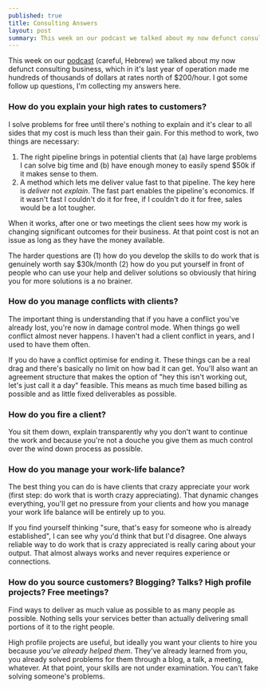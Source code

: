 ```yaml
---
published: true
title: Consulting Answers
layout: post
summary: This week on our podcast we talked about my now defunct consulting business, which in it's last year of operation made me hundreds of thousands of dollars at rates north of $200/hour. I got some follow up questions, I'm collecting my answers here.
---
```


This week on our [podcast](http://shavua.net) (careful, Hebrew) we talked about my now defunct consulting business, which in it's last year of operation made me hundreds of thousands of dollars at rates north of $200/hour. I got some follow up questions, I'm collecting my answers here.

### How do you explain your high rates to customers?

I solve problems for free until there's nothing to explain and it's clear to all sides that my cost is much less than their gain. For this method to work, two things are necessary:

1. The right pipeline brings in potential clients that (a) have large problems I can solve big time and (b) have enough money to easily spend $50k if it makes sense to them.
2. A method which lets me deliver value fast to that pipeline. The key here is *deliver* not *explain*. The fast part enables the pipeline's economics. If it wasn't fast I couldn't do it for free, if I couldn't do it for free, sales would be a lot tougher.

When it works, after one or two meetings the client sees how my work is changing significant outcomes for their business. At that point cost is not an issue as long as they have the money available. 

The harder questions are (1) how do you develop the skills to do work that is genuinely worth say $30k/month (2) how do you put yourself in front of people who can use your help and deliver solutions so obviously that hiring you for more solutions is a no brainer. 

### How do you manage conflicts with clients?

The important thing is understanding that if you have a conflict you've already lost, you're now in damage control mode. When things go well conflict almost never happens. I haven't had a client conflict in years, and I used to have them often.

If you do have a conflict optimise for ending it. These things can be a real drag and there's basically no limit on how bad it can get. You'll also want an agreement structure that makes the option of "hey this isn't working out, let's just call it a day" feasible. This means as much time based billing as possible and as little fixed deliverables as possible. 

### How do you fire a client?

You sit them down, explain transparently why you don't want to continue the work and because you're not a douche you give them as much control over the wind down process as possible.

### How do you manage your work-life balance?

The best thing you can do is have clients that crazy appreciate your work (first step: do work that is worth crazy appreciating). That dynamic changes everything, you'll get no pressure from your clients and how you manage your work life balance will be entirely up to you. 

If you find yourself thinking "sure, that's easy for someone who is already established", I can see why you'd think that but I'd disagree. One always reliable way to do work that is crazy appreciated is really caring about your output. That almost always works and never requires experience or connections.
### How do you source customers? Blogging? Talks? High profile projects? Free meetings? 

Find ways to deliver as much value as possible to as many people as possible. Nothing sells your services better than actually delivering small portions of it to the right people. 

High profile projects are useful, but ideally you want your clients to hire you because *you've already helped them*. They've already learned from you, you already solved problems for them through a blog, a talk, a meeting, whatever. At that point, your skills are not under examination. You can't fake solving someone's problems. 
